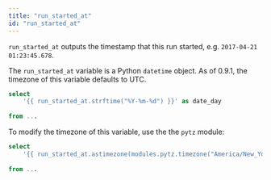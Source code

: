 ```yaml
---
title: "run_started_at"
id: "run_started_at"
---
```


`run_started_at` outputs the timestamp that this run started, e.g. `2017-04-21 01:23:45.678`.

The `run_started_at` variable is a Python `datetime` object. As of 0.9.1, the timezone of this variable 
 defaults to UTC.

<File name='run_started_at_example.sql'>

```sql
select
	'{{ run_started_at.strftime("%Y-%m-%d") }}' as date_day
  
from ...
```

</File>

To modify the timezone of this variable, use the the `pytz` module:

<File name='run_started_at_utc.sql'>

```sql
select
	'{{ run_started_at.astimezone(modules.pytz.timezone("America/New_York"))' as run_started_est
  
from ...
```

</File>
